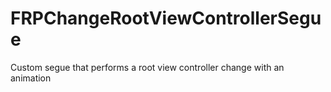 FRPChangeRootViewControllerSegue
================================

Custom segue that performs a root view controller change with an animation
